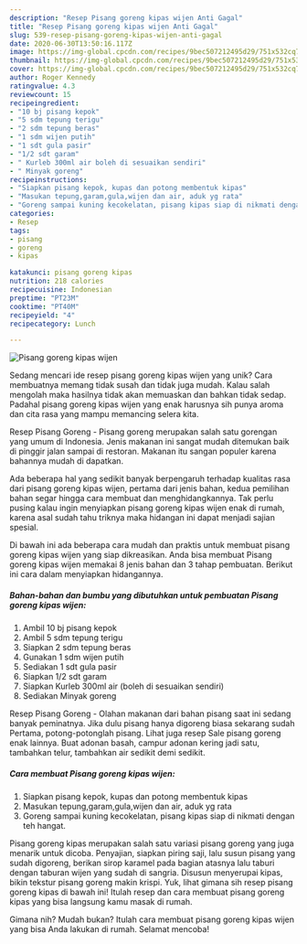```yaml
---
description: "Resep Pisang goreng kipas wijen Anti Gagal"
title: "Resep Pisang goreng kipas wijen Anti Gagal"
slug: 539-resep-pisang-goreng-kipas-wijen-anti-gagal
date: 2020-06-30T13:50:16.117Z
image: https://img-global.cpcdn.com/recipes/9bec507212495d29/751x532cq70/pisang-goreng-kipas-wijen-foto-resep-utama.jpg
thumbnail: https://img-global.cpcdn.com/recipes/9bec507212495d29/751x532cq70/pisang-goreng-kipas-wijen-foto-resep-utama.jpg
cover: https://img-global.cpcdn.com/recipes/9bec507212495d29/751x532cq70/pisang-goreng-kipas-wijen-foto-resep-utama.jpg
author: Roger Kennedy
ratingvalue: 4.3
reviewcount: 15
recipeingredient:
- "10 bj pisang kepok"
- "5 sdm tepung terigu"
- "2 sdm tepung beras"
- "1 sdm wijen putih"
- "1 sdt gula pasir"
- "1/2 sdt garam"
- " Kurleb 300ml air boleh di sesuaikan sendiri"
- " Minyak goreng"
recipeinstructions:
- "Siapkan pisang kepok, kupas dan potong membentuk kipas"
- "Masukan tepung,garam,gula,wijen dan air, aduk yg rata"
- "Goreng sampai kuning kecokelatan, pisang kipas siap di nikmati dengan teh hangat."
categories:
- Resep
tags:
- pisang
- goreng
- kipas

katakunci: pisang goreng kipas 
nutrition: 218 calories
recipecuisine: Indonesian
preptime: "PT23M"
cooktime: "PT40M"
recipeyield: "4"
recipecategory: Lunch

---
```



![Pisang goreng kipas wijen](https://img-global.cpcdn.com/recipes/9bec507212495d29/751x532cq70/pisang-goreng-kipas-wijen-foto-resep-utama.jpg)

Sedang mencari ide resep pisang goreng kipas wijen yang unik? Cara membuatnya memang tidak susah dan tidak juga mudah. Kalau salah mengolah maka hasilnya tidak akan memuaskan dan bahkan tidak sedap. Padahal pisang goreng kipas wijen yang enak harusnya sih punya aroma dan cita rasa yang mampu memancing selera kita.

Resep Pisang Goreng - Pisang goreng merupakan salah satu gorengan yang umum di Indonesia. Jenis makanan ini sangat mudah ditemukan baik di pinggir jalan sampai di restoran. Makanan itu sangan populer karena bahannya mudah di dapatkan.

Ada beberapa hal yang sedikit banyak berpengaruh terhadap kualitas rasa dari pisang goreng kipas wijen, pertama dari jenis bahan, kedua pemilihan bahan segar hingga cara membuat dan menghidangkannya. Tak perlu pusing kalau ingin menyiapkan pisang goreng kipas wijen enak di rumah, karena asal sudah tahu triknya maka hidangan ini dapat menjadi sajian spesial.


Di bawah ini ada beberapa cara mudah dan praktis untuk membuat pisang goreng kipas wijen yang siap dikreasikan. Anda bisa membuat Pisang goreng kipas wijen memakai 8 jenis bahan dan 3 tahap pembuatan. Berikut ini cara dalam menyiapkan hidangannya.

<!--inarticleads1-->

##### Bahan-bahan dan bumbu yang dibutuhkan untuk pembuatan Pisang goreng kipas wijen:

1. Ambil 10 bj pisang kepok
1. Ambil 5 sdm tepung terigu
1. Siapkan 2 sdm tepung beras
1. Gunakan 1 sdm wijen putih
1. Sediakan 1 sdt gula pasir
1. Siapkan 1/2 sdt garam
1. Siapkan  Kurleb 300ml air (boleh di sesuaikan sendiri)
1. Sediakan  Minyak goreng


Resep Pisang Goreng - Olahan makanan dari bahan pisang saat ini sedang banyak peminatnya. Jika dulu pisang hanya digoreng biasa sekarang sudah Pertama, potong-potonglah pisang. Lihat juga resep Sale pisang goreng enak lainnya. Buat adonan basah, campur adonan kering jadi satu, tambahkan telur, tambahkan air sedikit demi sedikit. 

<!--inarticleads2-->

##### Cara membuat Pisang goreng kipas wijen:

1. Siapkan pisang kepok, kupas dan potong membentuk kipas
1. Masukan tepung,garam,gula,wijen dan air, aduk yg rata
1. Goreng sampai kuning kecokelatan, pisang kipas siap di nikmati dengan teh hangat.


Pisang goreng kipas merupakan salah satu variasi pisang goreng yang juga menarik untuk dicoba. Penyajian, siapkan piring saji, lalu susun pisang yang sudah digoreng, berikan sirop karamel pada bagian atasnya lalu taburi dengan taburan wijen yang sudah di sangria. Disusun menyerupai kipas, bikin tekstur pisang goreng makin krispi. Yuk, lihat gimana sih resep pisang goreng kipas di bawah ini! Itulah resep dan cara membuat pisang goreng kipas yang bisa langsung kamu masak di rumah. 

Gimana nih? Mudah bukan? Itulah cara membuat pisang goreng kipas wijen yang bisa Anda lakukan di rumah. Selamat mencoba!
